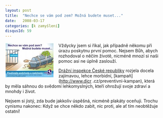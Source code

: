 ```yaml
---
layout: post
title:  "Nechce se vám pod zem? Možná budete muset..."
date:   2008-03-17
categories: [k zamyšlení]
disqusId: 59
---
```

<a href="/assets/2008-03-17/20080317-podchod.jpg"><img src="/assets/2008-03-17/20080317-podchod_thumb.jpg" align="left" style="margin: 0px 
15px 15px 
0px"></a>Vždycky jsem si říkal, jak případně někomu při úrazu poskytnu první pomoc. Nejsem Bůh, abych rozhodoval o něčím životě, nicméně mnozí si naši pomoc asi ne úplně zaslouží.
<!--more-->

[Drážní inspekce České republiky](http://www.dicr.cz/) rozjela docela zajímavou, lehce morbidní, [kampaň](http://www.dicr
.cz/preventivni-kampan), která by měla sáhnou do svědomí 
lehkomyslných, kteří 
ohrožují svoje zdraví a mnohdy i život.

Nejsem si jistý, zda bude jakkoliv úspěšná, nicméně plakáty oceňuji. Trochu cynismu nakonec: Když se chce někdo zabít, nic proti, ale ať tím neobtěžuje ostatní!